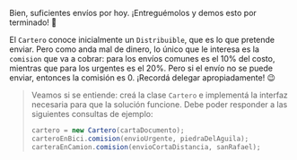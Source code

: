 Bien, suficientes envíos por hoy. ¡Entreguémolos y demos esto por terminado! :no_good: 

El `Cartero` conoce inicialmente un `Distribuible`, que es lo que pretende enviar. Pero como anda mal de dinero, lo único que le interesa es la `comision` que va a cobrar: para los envíos comunes es el 10% del costo, mientras que para los urgentes es el 20%. Pero si el envío no se puede enviar, entonces la comisión es 0. ¡Recordá delegar apropiadamente! :wink:

> Veamos si se entiende: creá la clase `Cartero` e implementá la interfaz necesaria para que la solución funcione. Debe poder responder a las siguientes consultas de ejemplo:
>
>```java
>cartero = new Cartero(cartaDocumento);
>carteroEnBici.comision(envioUrgente, piedraDelAguila);
>carteraEnCamion.comision(envioCortaDistancia, sanRafael);
>```
